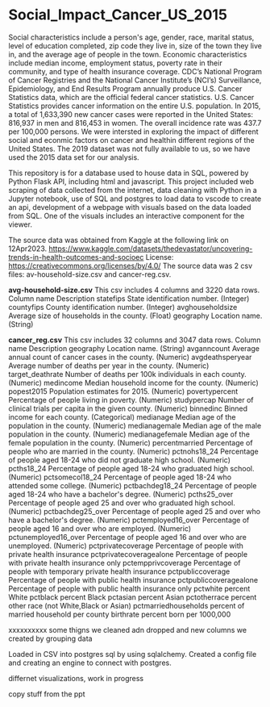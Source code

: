 # Social_Impact_Cancer_US_2015
Social characteristics include a person's age, gender, race, marital status, level of education completed, zip code they live in, size of the town they live in, and the average age of people in the town. Economic characteristics include median income, employment status, poverty rate in their community, and type of health insurance coverage. CDC’s National Program of Cancer Registries and the National Cancer Institute’s (NCI’s) Surveillance, Epidemiology, and End Results Program annually produce U.S. Cancer Statistics data, which are the official federal cancer statistics. U.S. Cancer Statistics provides cancer information on the entire U.S. population.  In 2015, a total of 1,633,390 new cancer cases were reported in the United States: 816,937 in men and 816,453 in women. The overall incidence rate was 437.7 per 100,000 persons.  We were intersted in exploring the impact of different social and econmic factors on cancer and healthin different regions of the United States.  The 2019 dataset was not fully available to us, so we have used the 2015 data set for our analysis.

This repository is for a database used to house data in SQL, powered by Python Flask API, including html and javascript.  This project included web scraping of data collected from the internet, data cleaning with Python in a Jupyter notebook, use of SQL and postgres to load data to vscode to create an api, development of a webpage with visuals based on the data loaded from SQL.  One of the visuals includes an interactive component for the viewer.

The source data was obtained from Kaggle at the following link on 12Apr2023.
https://www.kaggle.com/datasets/thedevastator/uncovering-trends-in-health-outcomes-and-socioec
License: https://creativecommons.org/licenses/by/4.0/
The source data was 2 csv files: av-household-size.csv and cancer-reg.csv.

**avg-household-size.csv**
This csv includes 4 columns and 3220 data rows.
Column name	Description
statefips	State identification number. (Integer)
countyfips	County identification number. (Integer)
avghouseholdsize	Average size of households in the county. (Float)
geography	Location name. (String)

**cancer_reg.csv**
This csv includes 32 columns and 3047 data rows.
Column name	Description
geography	Location name. (String)
avganncount	Average annual count of cancer cases in the county. (Numeric)
avgdeathsperyear	Average number of deaths per year in the county. (Numeric)
target_deathrate	Number of deaths per 100k individuals in each county. (Numeric)
medincome	Median household income for the county. (Numeric)
popest2015	Population estimates for 2015. (Numeric)
povertypercent	Percentage of people living in poverty. (Numeric)
studypercap	Number of clinical trials per capita in the given county. (Numeric)
binnedinc	Binned income for each county. (Categorical)
medianage	Median age of the population in the county. (Numeric)
medianagemale	Median age of the male population in the county. (Numeric)
medianagefemale	Median age of the female population in the county. (Numeric)
percentmarried	Percentage of people who are married in the county. (Numeric)
pctnohs18_24	Percentage of people aged 18-24 who did not graduate high school. (Numeric)
pcths18_24	Percentage of people aged 18-24 who graduated high school. (Numeric)
pctsomecol18_24	Percentage of people aged 18-24 who attended some college. (Numeric)
pctbachdeg18_24	Percentage of people aged 18-24 who have a bachelor's degree. (Numeric)
pcths25_over	Percentage of people aged 25 and over who graduated high school. (Numeric)
pctbachdeg25_over	Percentage of people aged 25 and over who have a bachelor's degree. (Numeric)
pctemployed16_over	Percentage of people aged 16 and over who are employed. (Numeric)
pctunemployed16_over	Percentage of people aged 16 and over who are unemployed. (Numeric)
pctprivatecoverage	Percentage of people with private health insurance
pctprivatecoveragealone	Percentage of people with private health insurance only
pctempprivcoverage	Percentage of people with temporary private health insurance
pctpubliccoverage	Percentage of people with public health insurance
pctpubliccoveragealone	Percentage of people with public health insurance only
pctwhite	percent White
pctblack	percent Black
pctasian	percent Asian
pctotherrace	percent other race (not White,Black or Asian)
pctmarriedhouseholds	percent of married household per county
birthrate	percent born per 1000,000

xxxxxxxxxx some thigns we cleaned adn dropped and new columns we created by grouping data

Loaded in CSV into postgres sql by using sqlalchemy. Created a config file and creating an engine to connect with postgres.

differnet visualizations, work in progress

copy stuff from the ppt
